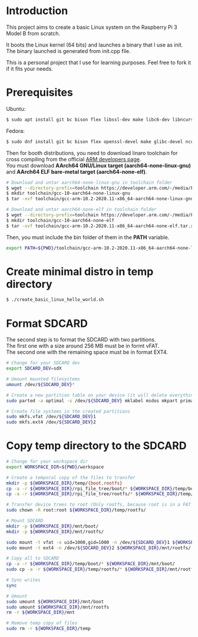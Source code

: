 # Introduction
This project aims to create a basic Linux system on the Raspberry Pi 3 Model B from scratch.

It boots the Linux kernel (64 bits) and launches a binary that I use as init. The binary launched is generated from init.cpp file.

This is a personal project that I use for learning purposes. Feel free to fork it if it fits your needs.

# Prerequisites
Ubuntu:
```bash
$ sudo apt install git bc bison flex libssl-dev make libc6-dev libncurses5-dev
```

Fedora:
```bash
$ sudo dnf install git bc bison flex openssl-devel make glibc-devel ncurses-devel
```

Then for booth distributions, you need to download linaro toolchain for cross compiling from the official [ARM developers page](https://developer.arm.com/tools-and-software/open-source-software/developer-tools/gnu-toolchain/gnu-a/downloads).  
You must download **AArch64 GNU/Linux target (aarch64-none-linux-gnu)** and **AArch64 ELF bare-metal target (aarch64-none-elf)**.  

```bash
# Download and untar aarch64-none-linux-gnu in toolchain folder
$ wget --directory-prefix=toolchain https://developer.arm.com/-/media/Files/downloads/gnu-a/10.2-2020.11/binrel/gcc-arm-10.2-2020.11-x86_64-aarch64-none-linux-gnu.tar.xz
$ mkdir toolchain/gcc-10-aarch64-none-linux-gnu
$ tar -xvf toolchain/gcc-arm-10.2-2020.11-x86_64-aarch64-none-linux-gnu.tar.xz -C toolchain

# Download and untar aarch64-none-elf in toolchain folder
$ wget --directory-prefix=toolchain https://developer.arm.com/-/media/Files/downloads/gnu-a/10.2-2020.11/binrel/gcc-arm-10.2-2020.11-x86_64-aarch64-none-elf.tar.xz
$ mkdir toolchain/gcc-10-aarch64-none-elf
$ tar -xvf toolchain/gcc-arm-10.2-2020.11-x86_64-aarch64-none-elf.tar.xz -C toolchain
```

Then, you must include the bin folder of them in the **PATH** variable. 

```bash
export PATH=${PWD}/toolchain/gcc-arm-10.2-2020.11-x86_64-aarch64-none-linux-gnu/bin:${PWD}/toolchain/gcc-arm-10.2-2020.11-x86_64-aarch64-none-elf/bin:${PATH}
```

# Create minimal distro in temp directory
```bash
$ ./create_basic_linux_hello_world.sh
```

# Format SDCARD
The second step is to format the SDCARD with two partitions.  
The first one with a size around 256 MB must be in formt vFAT.  
The second one with the remaining space must be in format EXT4.  

```bash
# Change for your SDCARD dev
export SDCARD_DEV=sdX

# Umount mounted filesystems
umount /dev/${SDCARD_DEV}*

# Create a new partition table on your device (it will delete everything in the sdcard)
sudo parted -a optimal -s /dev/${SDCARD_DEV} mklabel msdos mkpart primary fat32 4194kB 250MiB mkpart primary ext4 250MiB 100% set 2 lba off

# Create file systems in the created partitions
sudo mkfs.vfat /dev/${SDCARD_DEV}1
sudo mkfs.ext4 /dev/${SDCARD_DEV}2
```

# Copy temp directory to the SDCARD
```bash
# Change for your workspace dir
export WORKSPACE_DIR=${PWD}/workspace

# Create a temporal copy of the files to transfer
mkdir -p ${WORKSPACE_DIR}/temp/{boot,rootfs}
cp -a -r ${WORKSPACE_DIR}/rpi_file_tree/boot/* ${WORKSPACE_DIR}/temp/boot/
cp -a -r ${WORKSPACE_DIR}/rpi_file_tree/rootfs/* ${WORKSPACE_DIR}/temp/rootfs/

# Transfer device trees to root (Only rootfs, because root is in a FAT partition)
sudo chown -R root:root ${WORKSPACE_DIR}/temp/rootfs/

# Mount SDCARD
mkdir -p ${WORKSPACE_DIR}/mnt/boot/
mkdir -p ${WORKSPACE_DIR}/mnt/rootfs/

sudo mount -t vfat -o uid=1000,gid=1000 -n /dev/${SDCARD_DEV}1 ${WORKSPACE_DIR}/mnt/boot/
sudo mount -t ext4 -n /dev/${SDCARD_DEV}2 ${WORKSPACE_DIR}/mnt/rootfs/

# Copy all to SDCARD
cp -a -r ${WORKSPACE_DIR}/temp/boot/* ${WORKSPACE_DIR}/mnt/boot/
sudo cp -a -r ${WORKSPACE_DIR}/temp/rootfs/* ${WORKSPACE_DIR}/mnt/rootfs/

# Sync writes
sync

# Umount
sudo umount ${WORKSPACE_DIR}/mnt/boot
sudo umount ${WORKSPACE_DIR}/mnt/rootfs
rm -r ${WORKSPACE_DIR}/mnt

# Remove temp copy of files
sudo rm -r ${WORKSPACE_DIR}/temp
```
